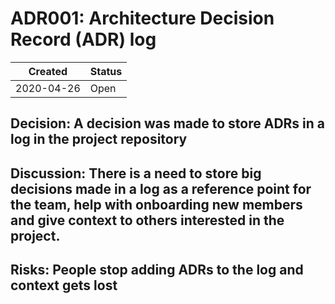 # ADR001: Architecture Decision Record (ADR) log

| Created    | Status |
| ---------- | ------ |
| 2020-04-26 | Open   |

## Decision: A decision was made to store ADRs in a log in the project repository

## Discussion: There is a need to store big decisions made in a log as a reference point for the team, help with onboarding new members and give context to others interested in the project.

## Risks: People stop adding ADRs to the log and context gets lost

